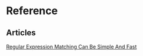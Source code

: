 # Reference

## Articles

[Regular Expression Matching Can Be Simple And Fast](https://swtch.com/~rsc/regexp/regexp1.html)